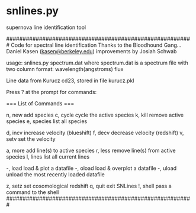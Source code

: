 # snlines.py
supernova line identification tool

#########################################################
 Code for spectral line identification
 Thanks to the Bloodhound Gang...
 Daniel Kasen (kasen@berkeley.edu)
 improvements by Josiah Schwab

 usage: snlines.py spectrum.dat
 where spectrum.dat is a spectrum file with two
 column format:
    wavelength(angstroms)   flux

 Line data from Kurucz cd23, stored in file kurucz.pkl

 Press ? at the prompt for commands:

  === List of Commands ===

 n, new      add species
 c, cycle    cycle the active species
 k, kill     remove active species
 e, species  list all species

 d, incv     increase velocity (blueshift)
 f, decv     decrease velocity (redshift)
 v, setv     set the velocity

 a, more     add line(s) to active species
 r, less     remove line(s) from active species
 l, lines    list all current lines

 -, load     load & plot a datafile
 -, oload    load & overplot a datafile
 -, uload    unload the most recently loaded datafile

 z, setz     set cosomological redshift
 q, quit     exit SNLines
 !, shell    pass a command to the shell
#########################################################
